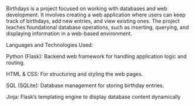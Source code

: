 
Birthdays is a project focused on working with databases and web development. It involves creating a web application where users can keep track of birthdays, add new entries, and view existing ones. The project teaches foundational database operations, such as inserting, querying, and displaying information in a web-based environment.

Languages and Technologies Used:

Python (Flask): Backend web framework for handling application logic and routing.

HTML & CSS: For structuring and styling the web pages.

SQL (SQLite): Database management for storing birthday entries.

Jinja: Flask’s templating engine to display database content dynamically
